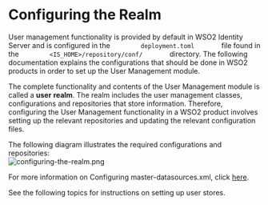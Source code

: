 # Configuring the Realm

User management functionality is provided by default in WSO2 Identity Server and is configured in the
`         deployment.toml        ` file found in the
`         <IS_HOME>/repository/conf/        ` directory. The
following documentation explains the configurations that should be done
in WSO2 products in order to set up the User Management module.

The complete functionality and contents of the User Management module is
called a **user** **realm**. The realm includes the user management
classes, configurations and repositories that store information.
Therefore, configuring the User Management functionality in a WSO2
product involves setting up the relevant repositories and updating the
relevant configuration files.

The following diagram illustrates the required configurations and
repositories:  
![configuring-the-realm.png](../assets/img/using-wso2-identity-server/configuring-the-realm.png)

For more information on Configuring master-datasources.xml, click
[here](../../administer/configuring-master-datasources.xml).

See the following topics for instructions on setting up user stores.

